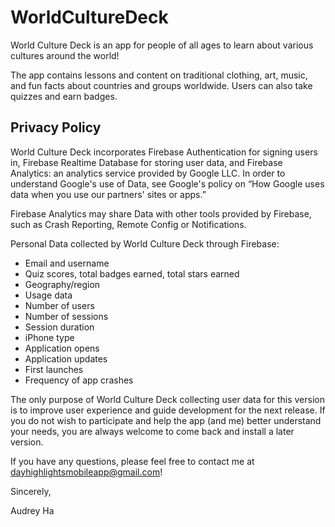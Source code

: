 # WorldCultureDeck
World Culture Deck is an app for people of all ages to learn about various cultures around the world!

The app contains lessons and content on traditional clothing, art, music, and fun facts about countries and groups worldwide. Users can also take quizzes and earn badges.

## Privacy Policy
World Culture Deck incorporates Firebase Authentication for signing users in, Firebase Realtime Database for storing user data, and Firebase Analytics: an analytics service provided by Google LLC. In order to understand Google's use of Data, see Google's policy on “How Google uses data when you use our partners' sites or apps.”
 
Firebase Analytics may share Data with other tools provided by Firebase, such as Crash Reporting, Remote Config or Notifications.
 
Personal Data collected by World Culture Deck through Firebase:
* Email and username
* Quiz scores, total badges earned, total stars earned
* Geography/region
* Usage data
* Number of users
* Number of sessions
* Session duration
* iPhone type
* Application opens
* Application updates
* First launches
* Frequency of app crashes

The only purpose of World Culture Deck collecting user data for this version is to improve user experience and guide development for the next release. If you do not wish to participate and help the app (and me) better understand your needs, you are always welcome to come back and install a later version.
 
If you have any questions, please feel free to contact me at dayhighlightsmobileapp@gmail.com!
 
Sincerely, 

Audrey Ha
